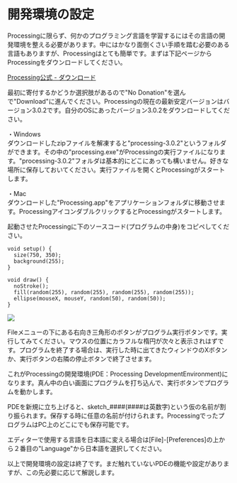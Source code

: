 # 開発環境の設定

Processingに限らず、何かのプログラミング言語を学習するにはその言語の開発環境を整える必要があります。中にはかなり面倒くさい手順を踏む必要のある言語もありますが、Processingはとても簡単です。まずは下記ページからProcessingをダウンロードしてください。

[Processing公式 - ダウンロード](https://www.processing.org/download/)

最初に寄付するかどうか選択肢があるので"No Donation"を選んで"Download"に進んでください。Processingの現在の最新安定バージョンはバージョン3.0.2です。自分のOSにあったバージョン3.0.2をダウンロードしてください。

・Windows<br/>
ダウンロードしたzipファイルを解凍すると"processing-3.0.2"というフォルダができます。その中の"processing.exe"がProcessingの実行ファイルになります。"processing-3.0.2"フォルダは基本的にどこにあっても構いません。好きな場所に保存しておいてください。実行ファイルを開くとProcessingがスタートします。

・Mac<br/>
ダウンロードした"Processing.app"をアプリケーションフォルダに移動させます。ProcessingアイコンダブルクリックするとProcessingがスタートします。

起動させたProcessingに下のソースコード(プログラムの中身)をコピペしてください。

```processing
void setup() {
  size(750, 350);
  background(255);
}

void draw() {
  noStroke();
  fill(random(255), random(255), random(255), random(255));
  ellipse(mouseX, mouseY, random(50), random(50));
}
```

![](/images/Chapter0/editor.png)

Fileメニューの下にある右向き三角形のボタンがプログラム実行ボタンです。実行してみてください。マウスの位置にカラフルな楕円が次々と表示されはずです。プログラムを終了する場合は、実行した時に出てきたウィンドウのXボタンか、実行ボタンの右隣の停止ボタンで終了させます。

これがProcessingの開発環境(PDE：Processing DevelopmentEnvironment)になります。真ん中の白い画面にプログラムを打ち込んで、実行ボタンでプログラムを動かします。

PDEを新規に立ち上げると、sketch_####(####は英数字)という仮の名前が割り振られます。保存する時に任意の名前が付けられます。ProcessingでったプログラムはPC上のどこにでも保存可能です。

エディターで使用する言語を日本語に変える場合は[File]-[Preferences]の上から２番目の"Language"から日本語を選択してください。

以上で開発環境の設定は終了です。まだ触れていないPDEの機能や設定がありますが、この先必要に応じて解説します。
